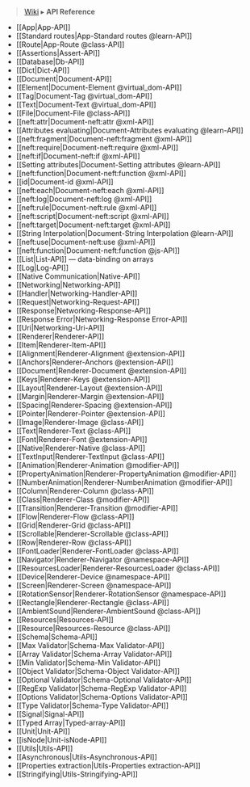 > [Wiki](Home) ▸ **API Reference**

* [[App|App-API]]
 * [[Standard routes|App-Standard routes @learn-API]]
 * [[Route|App-Route @class-API]]
* [[Assertions|Assert-API]]
* [[Database|Db-API]]
* [[Dict|Dict-API]]
* [[Document|Document-API]]
 * [[Element|Document-Element @virtual_dom-API]]
  * [[Tag|Document-Tag @virtual_dom-API]]
  * [[Text|Document-Text @virtual_dom-API]]
 * [[File|Document-File @class-API]]
  * [[neft:attr|Document-neft:attr @xml-API]]
  * [[Attributes evaluating|Document-Attributes evaluating @learn-API]]
  * [[neft:fragment|Document-neft:fragment @xml-API]]
   * [[neft:require|Document-neft:require @xml-API]]
  * [[neft:if|Document-neft:if @xml-API]]
  * [[Setting attributes|Document-Setting attributes @learn-API]]
  * [[neft:function|Document-neft:function @xml-API]]
  * [[id|Document-id @xml-API]]
  * [[neft:each|Document-neft:each @xml-API]]
  * [[neft:log|Document-neft:log @xml-API]]
  * [[neft:rule|Document-neft:rule @xml-API]]
  * [[neft:script|Document-neft:script @xml-API]]
  * [[neft:target|Document-neft:target @xml-API]]
  * [[String Interpolation|Document-String Interpolation @learn-API]]
  * [[neft:use|Document-neft:use @xml-API]]
 * [[neft:function|Document-neft:function @js-API]]
* [[List|List-API]] — data-binding on arrays
* [[Log|Log-API]]
* [[Native Communication|Native-API]]
* [[Networking|Networking-API]]
 * [[Handler|Networking-Handler-API]]
 * [[Request|Networking-Request-API]]
 * [[Response|Networking-Response-API]]
  * [[Response Error|Networking-Response Error-API]]
 * [[Uri|Networking-Uri-API]]
* [[Renderer|Renderer-API]]
 * [[Item|Renderer-Item-API]]
  * [[Alignment|Renderer-Alignment @extension-API]]
  * [[Anchors|Renderer-Anchors @extension-API]]
  * [[Document|Renderer-Document @extension-API]]
  * [[Keys|Renderer-Keys @extension-API]]
  * [[Layout|Renderer-Layout @extension-API]]
  * [[Margin|Renderer-Margin @extension-API]]
  * [[Spacing|Renderer-Spacing @extension-API]]
  * [[Pointer|Renderer-Pointer @extension-API]]
  * [[Image|Renderer-Image @class-API]]
  * [[Text|Renderer-Text @class-API]]
   * [[Font|Renderer-Font @extension-API]]
  * [[Native|Renderer-Native @class-API]]
  * [[TextInput|Renderer-TextInput @class-API]]
 * [[Animation|Renderer-Animation @modifier-API]]
  * [[PropertyAnimation|Renderer-PropertyAnimation @modifier-API]]
   * [[NumberAnimation|Renderer-NumberAnimation @modifier-API]]
 * [[Column|Renderer-Column @class-API]]
 * [[Class|Renderer-Class @modifier-API]]
 * [[Transition|Renderer-Transition @modifier-API]]
 * [[Flow|Renderer-Flow @class-API]]
 * [[Grid|Renderer-Grid @class-API]]
 * [[Scrollable|Renderer-Scrollable @class-API]]
 * [[Row|Renderer-Row @class-API]]
 * [[FontLoader|Renderer-FontLoader @class-API]]
 * [[Navigator|Renderer-Navigator @namespace-API]]
 * [[ResourcesLoader|Renderer-ResourcesLoader @class-API]]
 * [[Device|Renderer-Device @namespace-API]]
 * [[Screen|Renderer-Screen @namespace-API]]
 * [[RotationSensor|Renderer-RotationSensor @namespace-API]]
 * [[Rectangle|Renderer-Rectangle @class-API]]
 * [[AmbientSound|Renderer-AmbientSound @class-API]]
* [[Resources|Resources-API]]
 * [[Resource|Resources-Resource @class-API]]
* [[Schema|Schema-API]]
 * [[Max Validator|Schema-Max Validator-API]]
 * [[Array Validator|Schema-Array Validator-API]]
 * [[Min Validator|Schema-Min Validator-API]]
 * [[Object Validator|Schema-Object Validator-API]]
 * [[Optional Validator|Schema-Optional Validator-API]]
 * [[RegExp Validator|Schema-RegExp Validator-API]]
 * [[Options Validator|Schema-Options Validator-API]]
 * [[Type Validator|Schema-Type Validator-API]]
* [[Signal|Signal-API]]
* [[Typed Array|Typed-array-API]]
* [[Unit|Unit-API]]
 * [[isNode|Unit-isNode-API]]
* [[Utils|Utils-API]]
 * [[Asynchronous|Utils-Asynchronous-API]]
 * [[Properties extraction|Utils-Properties extraction-API]]
 * [[Stringifying|Utils-Stringifying-API]]
